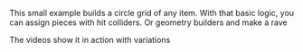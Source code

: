 This small example builds a circle grid of any item. 
With that basic logic, you can assign pieces with hit colliders. Or geometry builders and make a rave

The videos show it in action with variations
